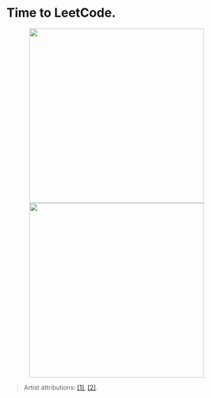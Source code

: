 # Time to LeetCode.

<p align="center">
  <img src="https://user-images.githubusercontent.com/50045763/82757946-838c3e80-9db1-11ea-951a-62c4689b57ac.png" height="400">
  <img src="https://user-images.githubusercontent.com/50045763/83948200-b4289b00-a7e9-11ea-8474-8992e8e596d1.jpg" height="400">
</p>

>Artist attributions: [[1]](https://www.deviantart.com/whamisband/art/Vaporwave-computer-person-76-692874275), [[2]](https://www.artstation.com/hydra_supervoid).
